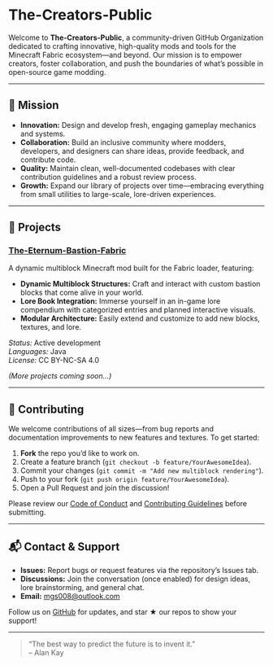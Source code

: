# The-Creators-Public

Welcome to **The-Creators-Public**, a community-driven GitHub Organization dedicated to crafting innovative, high-quality mods and tools for the Minecraft Fabric ecosystem—and beyond. Our mission is to empower creators, foster collaboration, and push the boundaries of what’s possible in open-source game modding.

---

## 🚀 Mission

- **Innovation:** Design and develop fresh, engaging gameplay mechanics and systems.  
- **Collaboration:** Build an inclusive community where modders, developers, and designers can share ideas, provide feedback, and contribute code.  
- **Quality:** Maintain clean, well-documented codebases with clear contribution guidelines and a robust review process.  
- **Growth:** Expand our library of projects over time—embracing everything from small utilities to large-scale, lore-driven experiences.

---

## 📂 Projects

### [The-Eternum-Bastion-Fabric](https://github.com/The-Creators-Public/The-Eternum-Bastion-Fabric)
A dynamic multiblock Minecraft mod built for the Fabric loader, featuring:
- **Dynamic Multiblock Structures:** Craft and interact with custom bastion blocks that come alive in your world.  
- **Lore Book Integration:** Immerse yourself in an in-game lore compendium with categorized entries and planned interactive visuals.  
- **Modular Architecture:** Easily extend and customize to add new blocks, textures, and lore.  

*Status:* Active development  
*Languages:* Java  
*License:* CC BY-NC-SA 4.0

*(More projects coming soon…)*

---

## 🤝 Contributing

We welcome contributions of all sizes—from bug reports and documentation improvements to new features and textures. To get started:

1. **Fork** the repo you’d like to work on.  
2. Create a feature branch (`git checkout -b feature/YourAwesomeIdea`).  
3. Commit your changes (`git commit -m "Add new multiblock rendering"`).  
4. Push to your fork (`git push origin feature/YourAwesomeIdea`).  
5. Open a Pull Request and join the discussion!

Please review our [Code of Conduct](https://github.com/The-Creators-Public/The-Eternum-Bastion-Fabric/blob/master/CODE_OF_CONDUCT.md) and [Contributing Guidelines](https://github.com/The-Creators-Public/The-Eternum-Bastion-Fabric/blob/master/CONTRIBUTING.md) before submitting.

---

## 📬 Contact & Support

- **Issues:** Report bugs or request features via the repository’s Issues tab.  
- **Discussions:** Join the conversation (once enabled) for design ideas, lore brainstorming, and general chat.  
- **Email:** mgs008@outlook.com  

Follow us on [GitHub](https://github.com/The-Creators-Public) for updates, and star ★ our repos to show your support!

---

> “The best way to predict the future is to invent it.”  
> – Alan Kay
